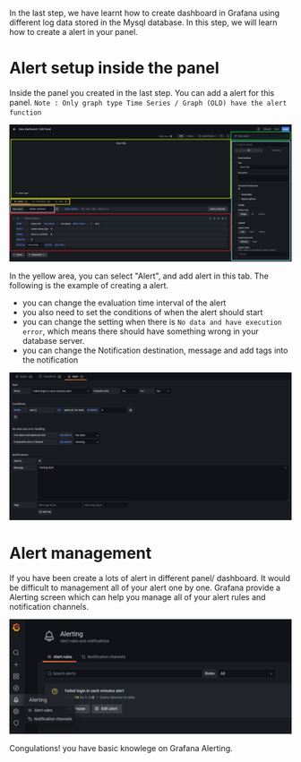 

In the last step, we have learnt how to create dashboard in Grafana using different log data stored in the Mysql database.
In this step, we will learn how to create a alert in your panel.

# Alert setup inside the panel

Inside the panel you created in the last step. You can add a alert for this panel. 
`Note : Only graph type Time Series / Graph (OLD) have the alert function`

![panel_1](https://github.com/joey1136/katacoda-scenarios/blob/main/Area-C/images/panel_1.PNG?raw=true)

In the yellow area, you can select "Alert", and add alert in this tab.
The following is the example of creating a alert.

* you can change the evaluation time interval of the alert
* you also need to set the conditions of when the alert should start
* you can change the setting when there is `No data and have execution error`, which means there should have something wrong in your database server.
* you can change the Notification destination, message and add tags into the notification

![panel_2](https://github.com/joey1136/katacoda-scenarios/blob/main/Area-C/images/fail_alert%20setting.PNG?raw=true)


# Alert management

If you have been create a lots of alert in different panel/ dashboard. It would be difficult to management all of your alert one by one. Grafana provide a Alerting screen which can help you manage all of your alert rules and notification channels.

![alert_1](https://github.com/joey1136/katacoda-scenarios/blob/main/Area-C/images/alert_1.PNG?raw=true)

Congulations! you have basic knowlege on Grafana Alerting.